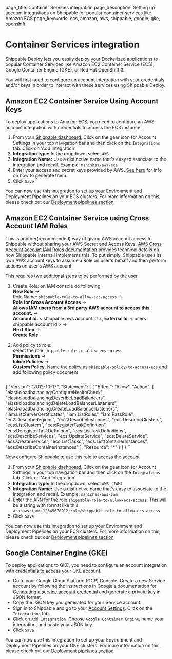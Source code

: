 page_title: Container Services integration
page_description: Setting up account integrations on Shippable for popular container services like Amazon ECS
page_keywords: ecs, amazon, aws, shippable, google, gke, openshift

# Container Services integration

Shippable Deploy lets you easily deploy your Dockerized applications to popular Container Services like Amazon EC2 Container Service (ECS), Google Container Engine (GKE), or Red Hat OpenShift 3.

You will first need to configure an account integration with your credentials and/or keys in order to interact with these services using Shippable Deploy.

<a name="ecs-integration"></a>
## Amazon EC2 Container Service Using Account Keys

To deploy applications to Amazon ECS, you need to configure an AWS account integration with credentials to access the ECS instance.

1. From your [Shippable dashboard](https://app.shipable.com), Click on the gear icon for Account Settings in your top navigation bar and then click on the `Integrations` tab. Click on 'Add Integration'
2. **Integration type:** In the dropdown, select `AWS`
3. **Integration Name:** Use a distinctive name that's easy to associate to the integration and recall. Example: `manishas-aws-ecs`
4. Enter your access and secret keys provided by AWS. [See here](http://docs.aws.amazon.com/AWSSimpleQueueService/latest/SQSGettingStartedGuide/AWSCredentials.html) for info on how to generate them. 
5. Click `Save`

You can now use this integration to set up your Environment and Deployment Pipelines on your ECS clusters. For more information on this, please check out our [Deployment pipelines section](pipelines_overview.md)

<a name="ecs-integration-iam"></a>
## Amazon EC2 Container Service using Cross Account IAM Roles

This is another(recommended) way of giving AWS account access to Shippable without sharing your AWS Secret and Access Keys. [AWS Cross Account account IAM Roles documentation](http://docs.aws.amazon.com/IAM/latest/UserGuide/tutorial_cross-account-with-roles.html) provides technical details on how Shippable internall implements this. To put simply, Shippable uses its own AWS account keys to assume a Role on user's behalf and then perform actions on user's AWS account. 

This requires two additional steps to be performed by the user

  1. Create Role: 
  on IAM console do following  
  **New Role** ->  
  Role Name: `shippable-role-to-allow-ecs-access` ->  
  **Role for Cross Account Access** ->  
  **Allows IAM users from a 3rd party AWS account to access this account.** ->  
  **Account Id**: < shippable aws account id >, **External Id**: < users shippable account id > ->  
  **Next Step** ->  
  **Create Role**  

2. Add policy to role:  
   select the role `shippable-role-to-allow-ecs-access`  
  **Permissions** ->  
  **Inline Policies** ->  
  **Custom Policy**. Name the policy as `shippable-policy-to-access-ecs` and add following policy document  

    ```
{
    "Version": "2012-10-17",
    "Statement": [
        {
            "Effect": "Allow",
            "Action": [
                "elasticloadbalancing:ConfigureHealthCheck",
                "elasticloadbalancing:DescribeLoadBalancers",
                "elasticloadbalancing:DeleteLoadBalancerListeners",
                "elasticloadbalancing:CreateLoadBalancerListeners",
                "iam:ListServerCertificates",
                "iam:ListRoles",
                "iam:PassRole",
                "ec2:DescribeRegions",
                "ec2:DescribeInstances",
                "ecs:DescribeClusters",
                "ecs:ListClusters",
                "ecs:RegisterTaskDefinition",
                "ecs:DeregisterTaskDefinition",
                "ecs:ListTaskDefinitions",
                "ecs:DescribeServices",
                "ecs:UpdateService",
                "ecs:DeleteService",
                "ecs:CreateService",
                "ecs:ListTasks",
                "ecs:ListContainerInstances",
                "ecs:DescribeContainerInstances"
            ],
            "Resource": "*"
        }
    ]
}
    ```

Now configure Shippable to use this role to access the account

1. From your [Shippable dashboard](https://app.shipable.com), Click on the gear icon for Account Settings in your top navigation bar and then click on the `Integrations` tab. Click on 'Add Integration'
2. **Integration type:** In the dropdown, select `AWS (IAM)`
3. **Integration Name:** Use a distinctive name that's easy to associate to the integration and recall. Example: `manishas-aws-iam`
4. Enter the ARN for the role `shippable-role-to-allow-ecs-access`. This will be a string with format like this `arn:aws:iam::12345678912:role/shippable-role-to-allow-ecs-access`
5. Click `Save`

You can now use this integration to set up your Environment and Deployment Pipelines on your ECS clusters. For more information on this, please check out our [Deployment pipelines section](pipelines_overview.md)

<a name="gke-integration"></a>
## Google Container Engine (GKE)

To deploy applications to GKE, you need to configure an account integration with credentials to access your GKE account.

* Go to your Google Cloud Platform (GCP) Console. Create a new Service account by following the instructions in Google's documentation for [Generating a service account credential](https://cloud.google.com/storage/docs/authentication#service_accounts) and generate a private key in JSON format. 
* Copy the JSON key you generated for your Service account.  
* Sign in to Shippable and go to your [Account Settings](https://app.shippable.com/accountSettings). Click on the `Integrations` tab.
* Click on `Add Integration`. Choose `Google Container Engine`, name your integration, and paste your JSON key. 
* Click `Save`

You can now use this integration to set up your Environment and Deployment Pipelines on your GKE clusters. For more information on this, please check out our [Deployment pipelines section](pipelines_overview.md)
